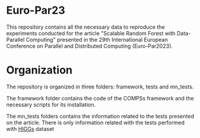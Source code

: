 # Euro-Par23
This repository contains all the necessary data to reproduce the experiments conducted for the article "Scalable Random Forest with Data-Parallel
Computing" presented in the 29th International European Conference on Parallel and Distributed Computing (Euro-Par2023).

# Organization

The repository is organized in three folders: framework, tests and mn_tests.

The framework folder contains the code of the COMPSs framework and the necessary scripts for its installation.

The mn_tests folders contains the information related to the tests presented on the article. There is only information related with the tests performed with [HIGGs](https://archive.ics.uci.edu/ml/datasets/HIGGS) dataset
